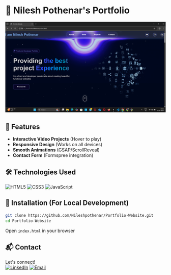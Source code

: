 # 🚀 Nilesh Pothenar's Portfolio

<div align="center">
  <img src="images/portfolio-preview.png" alt="Portfolio Preview" width="800">
</div>

## 🚀 Features
- **Interactive Video Projects** (Hover to play)
- **Responsive Design** (Works on all devices)
- **Smooth Animations** (GSAP/ScrollReveal)
- **Contact Form** (Formspree integration)

## 🛠️ Technologies Used
![HTML5](https://img.shields.io/badge/HTML5-E34F26?style=flat&logo=html5&logoColor=white)
![CSS3](https://img.shields.io/badge/CSS3-1572B6?style=flat&logo=css3&logoColor=white)
![JavaScript](https://img.shields.io/badge/JavaScript-F7DF1E?style=flat&logo=javascript&logoColor=black)

## 🔧 Installation (For Local Development)
```bash
git clone https://github.com/Nileshpothenar/Portfolio-Website.git
cd Portfolio-Website
```
Open `index.html` in your browser

## 📬 Contact
Let's connect!  
[![LinkedIn](https://img.shields.io/badge/LinkedIn-Connect-blue?style=flat&logo=linkedin)](https://www.linkedin.com/in/nileshpothenar6036)
[![Email](https://img.shields.io/badge/Email-Me-red?style=flat&logo=gmail)](mailto:pothenarnilesh@gmail.com)
